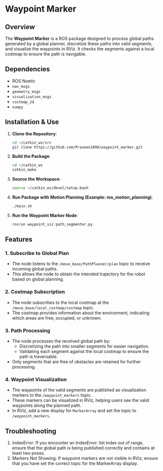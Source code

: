 # Waypoint Marker

## Overview

The **Waypoint Marker** is a ROS package designed to process global paths generated by a global planner, discretize these paths into valid segments, and visualize the waypoints in RViz. It checks the segments against a local costmap to ensure the path is navigable.

## Dependencies

- ROS Noetic
- `nav_msgs`
- `geometry_msgs`
- `visualization_msgs`
- `costmap_2d`
- `numpy`

## Installation & Use

1. **Clone the Repository**:
   ```bash
   cd ~/catkin_ws/src
   git clone https://github.com/Praveen1098/waypoint_marker.git
2. **Build the Package**:
   ```bash
   cd ~/catkin_ws
   catkin_make
3. **Source the Workspace**:
   ```bash
   source ~/catkin_ws/devel/setup.bash
4. **Run Package with Motion Planning (Example: ros_motion_planning)**:
   ```bash
   ./main.sh
5. **Run the Waypoint Marker Node**:
   ```bash
   rosrun waypoint_viz path_segmenter.py

## Features

### 1. Subscribe to Global Plan
- The node listens to the `/move_base/PathPlanner/plan` topic to receive incoming global paths.
- This allows the node to obtain the intended trajectory for the robot based on global planning.

### 2. Costmap Subscription
- The node subscribes to the local costmap at the `/move_base/local_costmap/costmap` topic.
- The costmap provides information about the environment, indicating which areas are free, occupied, or unknown.

### 3. Path Processing
- The node processes the received global path by:
  - Discretizing the path into smaller segments for easier navigation.
  - Validating each segment against the local costmap to ensure the path is traversable.
- Only segments that are free of obstacles are retained for further processing.

### 4. Waypoint Visualization
- The waypoints of the valid segments are published as visualization markers to the `/waypoint_markers` topic.
- These markers can be visualized in RViz, helping users see the valid waypoints along the planned path.
- In RViz, add a new display for `MarkerArray` and set the topic to `/waypoint_markers`.

## Troubleshooting
1. IndexError: If you encounter an IndexError: list index out of range, ensure that the global path is being published correctly and contains at least two poses.
2. Markers Not Showing: If waypoint markers are not visible in RViz, ensure that you have set the correct topic for the MarkerArray display.

   

